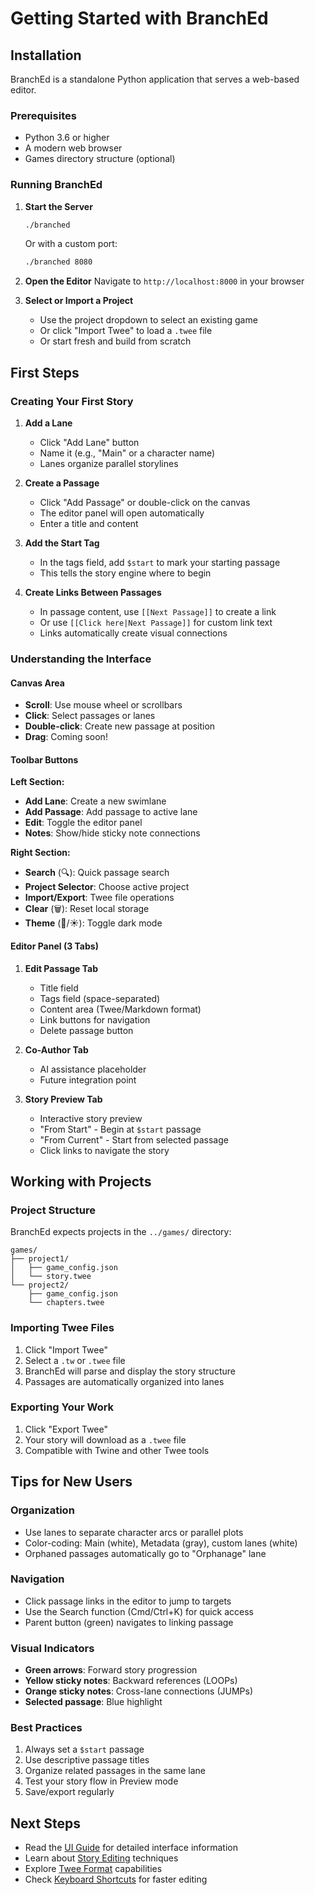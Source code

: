 # Getting Started with BranchEd

## Installation

BranchEd is a standalone Python application that serves a web-based editor.

### Prerequisites

- Python 3.6 or higher
- A modern web browser
- Games directory structure (optional)

### Running BranchEd

1. **Start the Server**
   ```bash
   ./branched
   ```
   Or with a custom port:
   ```bash
   ./branched 8080
   ```

2. **Open the Editor**
   Navigate to `http://localhost:8000` in your browser

3. **Select or Import a Project**
   - Use the project dropdown to select an existing game
   - Or click "Import Twee" to load a `.twee` file
   - Or start fresh and build from scratch

## First Steps

### Creating Your First Story

1. **Add a Lane**
   - Click "Add Lane" button
   - Name it (e.g., "Main" or a character name)
   - Lanes organize parallel storylines

2. **Create a Passage**
   - Click "Add Passage" or double-click on the canvas
   - The editor panel will open automatically
   - Enter a title and content

3. **Add the Start Tag**
   - In the tags field, add `$start` to mark your starting passage
   - This tells the story engine where to begin

4. **Create Links Between Passages**
   - In passage content, use `[[Next Passage]]` to create a link
   - Or use `[[Click here|Next Passage]]` for custom link text
   - Links automatically create visual connections

### Understanding the Interface

#### Canvas Area
- **Scroll**: Use mouse wheel or scrollbars
- **Click**: Select passages or lanes
- **Double-click**: Create new passage at position
- **Drag**: Coming soon!

#### Toolbar Buttons

**Left Section:**
- **Add Lane**: Create a new swimlane
- **Add Passage**: Add passage to active lane
- **Edit**: Toggle the editor panel
- **Notes**: Show/hide sticky note connections

**Right Section:**
- **Search** (🔍): Quick passage search
- **Project Selector**: Choose active project
- **Import/Export**: Twee file operations
- **Clear** (🗑️): Reset local storage
- **Theme** (🌙/☀️): Toggle dark mode

#### Editor Panel (3 Tabs)

1. **Edit Passage Tab**
   - Title field
   - Tags field (space-separated)
   - Content area (Twee/Markdown format)
   - Link buttons for navigation
   - Delete passage button

2. **Co-Author Tab**
   - AI assistance placeholder
   - Future integration point

3. **Story Preview Tab**
   - Interactive story preview
   - "From Start" - Begin at `$start` passage
   - "From Current" - Start from selected passage
   - Click links to navigate the story

## Working with Projects

### Project Structure

BranchEd expects projects in the `../games/` directory:

```
games/
├── project1/
│   ├── game_config.json
│   └── story.twee
└── project2/
    ├── game_config.json
    └── chapters.twee
```

### Importing Twee Files

1. Click "Import Twee"
2. Select a `.tw` or `.twee` file
3. BranchEd will parse and display the story structure
4. Passages are automatically organized into lanes

### Exporting Your Work

1. Click "Export Twee"
2. Your story will download as a `.twee` file
3. Compatible with Twine and other Twee tools

## Tips for New Users

### Organization
- Use lanes to separate character arcs or parallel plots
- Color-coding: Main (white), Metadata (gray), custom lanes (white)
- Orphaned passages automatically go to "Orphanage" lane

### Navigation
- Click passage links in the editor to jump to targets
- Use the Search function (Cmd/Ctrl+K) for quick access
- Parent button (green) navigates to linking passage

### Visual Indicators
- **Green arrows**: Forward story progression
- **Yellow sticky notes**: Backward references (LOOPs)
- **Orange sticky notes**: Cross-lane connections (JUMPs)
- **Selected passage**: Blue highlight

### Best Practices
1. Always set a `$start` passage
2. Use descriptive passage titles
3. Organize related passages in the same lane
4. Test your story flow in Preview mode
5. Save/export regularly

## Next Steps

- Read the [UI Guide](ui-guide.md) for detailed interface information
- Learn about [Story Editing](story-editing.md) techniques
- Explore [Twee Format](twee-format.md) capabilities
- Check [Keyboard Shortcuts](keyboard-shortcuts.md) for faster editing
